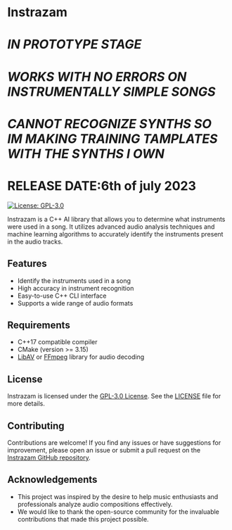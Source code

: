 # Instrazam
# ***IN PROTOTYPE STAGE***
# ***WORKS WITH NO ERRORS ON INSTRUMENTALLY SIMPLE SONGS***
# ***CANNOT RECOGNIZE SYNTHS SO IM MAKING TRAINING TAMPLATES WITH THE SYNTHS I OWN***
# ****RELEASE DATE:6th of july 2023****

[![License: GPL-3.0](https://img.shields.io/badge/License-GPL%203.0-blue.svg)](https://opensource.org/licenses/GPL-3.0)

Instrazam is a C++ AI library that allows you to determine what instruments were used in a song. It utilizes advanced audio analysis techniques and machine learning algorithms to accurately identify the instruments present in the audio tracks.

## Features

- Identify the instruments used in a song
- High accuracy in instrument recognition
- Easy-to-use C++ CLI interface
- Supports a wide range of audio formats

## Requirements

- C++17 compatible compiler
- CMake (version >= 3.15)
- [LibAV](https://libav.org/) or [FFmpeg](https://ffmpeg.org/) library for audio decoding

## License

Instrazam is licensed under the [GPL-3.0 License](https://opensource.org/licenses/GPL-3.0). See the [LICENSE](LICENSE) file for more details.

## Contributing

Contributions are welcome! If you find any issues or have suggestions for improvement, please open an issue or submit a pull request on the [Instrazam GitHub repository](https://github.com/Sorzus-michael/Instrazam).

## Acknowledgements

- This project was inspired by the desire to help music enthusiasts and professionals analyze audio compositions effectively.
- We would like to thank the open-source community for the invaluable contributions that made this project possible.




